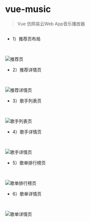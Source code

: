 # vue-music

> Vue 仿网易云Web App音乐播放器
```
```
* 1）推荐页布局
<br/>

![推荐页](https://github.com/FKLam/vue-music/blob/Dev/screenImages/%E6%88%AA%E5%B1%8F2020-09-0115.39.37.png)
<br/>

* 2）推荐详情页
<br/>

![推荐详情页](https://github.com/FKLam/vue-music/blob/Dev/screenImages/%E6%88%AA%E5%B1%8F2020-09-0115.56.20.png)

* 3）歌手列表页
<br/>

![歌手列表页](https://github.com/FKLam/vue-music/blob/Dev/screenImages/%E6%88%AA%E5%B1%8F2020-09-0116.19.17.png)

* 4）歌手详情页
<br/>

![歌手详情页](https://github.com/FKLam/vue-music/blob/Dev/screenImages/%E6%88%AA%E5%B1%8F2020-09-0116.19.33.png)

* 5）歌单排行榜页
<br/>

![歌单排行榜页](https://github.com/FKLam/vue-music/blob/Dev/screenImages/%E6%88%AA%E5%B1%8F2020-09-0116.19.49.png)

* 6）歌单详情页
<br/>

![歌单详情页](https://github.com/FKLam/vue-music/blob/Dev/screenImages/%E6%88%AA%E5%B1%8F2020-09-0116.19.59.png)
